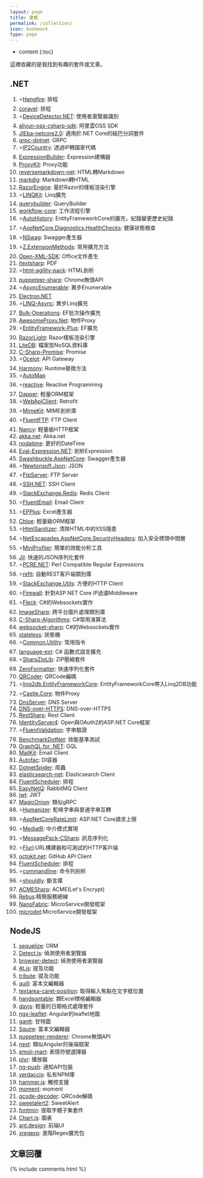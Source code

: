 ```yaml
---
layout: page
title: 書籤
permalink: /collection/
icon: bookmark
type: page
---
```


* content
{:toc}

這裡收藏的是我找到有趣的套件或文章。

## .NET
1. ⭐[Hangfire](https://github.com/HangfireIO/Hangfire): 排程
2. [coravel](https://github.com/jamesmh/coravel): 排程
3. ⭐[DeviceDetector.NET](https://github.com/totpero/DeviceDetector.NET): 使用者瀏覽器識別
4. [aliyun-oss-csharp-sdk](https://github.com/aliyun/aliyun-oss-csharp-sdk): 阿里雲OSS SDK
5. [JIEba-netcore2.0](https://github.com/SilentCC/JIEba-netcore2.0): 適用於.NET Core的結巴分詞套件
6. [grpc-dotnet](https://github.com/grpc/grpc-dotnet): GRPC
7. ⭐[IP2Country](https://github.com/RobThree/IP2Country): 透過IP轉國家代碼
8. [ExpressionBuilder](https://github.com/dbelmont/ExpressionBuilder): Expression建構器
9. [ProxyKit](https://github.com/damianh/ProxyKit): Proxy功能
10. [reversemarkdown-net](https://github.com/mysticmind/reversemarkdown-net): HTML轉Markdown
11. [markdig](https://github.com/lunet-io/markdig): Markdown轉HTML
12. [RazorEngine](https://github.com/Antaris/RazorEngine): 基於Razor的樣板渲染引擎
13. ⭐[LINQKit](https://github.com/scottksmith95/LINQKit): Linq擴充
14. [querybuilder](https://github.com/sqlkata/querybuilder): QueryBuilder
15. [workflow-core](https://github.com/danielgerlag/workflow-core): 工作流程引擎
16. ⭐[AutoHistory](https://github.com/Arch/AutoHistory): EntityFrameworkCore的擴充，紀錄變更歷史紀錄
17. ⭐[AspNetCore.Diagnostics.HealthChecks](https://github.com/Xabaril/AspNetCore.Diagnostics.HealthChecks): 健康狀態檢查
18. ⭐[NSwag](https://github.com/RicoSuter/NSwag): Swagger產生器
19. ⭐[Z.ExtensionMethods](https://github.com/zzzprojects/Z.ExtensionMethods): 常用擴充方法
20. [Open-XML-SDK](https://github.com/OfficeDev/Open-XML-SDK): Office文件產生
21. [itextsharp](https://github.com/itext/itextsharp): PDF
22. ⭐[html-agility-pack](https://github.com/zzzprojects/html-agility-pack): HTML剖析
23. [puppeteer-sharp](https://github.com/kblok/puppeteer-sharp): Chrome無頭API
24. ⭐[AsyncEnumerable](https://github.com/Dasync/AsyncEnumerable): 異步Enumerable
25. [Electron.NET](https://github.com/ElectronNET/Electron.NET)
26. ⭐[LINQ-Async](https://github.com/zzzprojects/LINQ-Async): 異步Linq擴充
27. [Bulk-Operations](https://github.com/zzzprojects/Bulk-Operations): EF批次操作擴充
28. [AwesomeProxy.Net](https://github.com/isdaniel/AwesomeProxy.Net): 物件Proxy
29. ⭐[EntityFramework-Plus](https://github.com/zzzprojects/EntityFramework-Plus): EF擴充
30. [RazorLight](https://github.com/toddams/RazorLight): Razor樣板渲染引擎
31. [LiteDB](https://github.com/mbdavid/LiteDB): 檔案型NoSQL資料庫
32. [C-Sharp-Promise](https://github.com/Real-Serious-Games/C-Sharp-Promise): Promise
33. ⭐[Ocelot](https://github.com/ThreeMammals/Ocelot): API Gateway
34. [Harmony](https://github.com/pardeike/Harmony): Runtime替換方法
35. ⭐[AutoMap](https://github.com/AutoMapper/AutoMapper)
36. ⭐[reactive](https://github.com/dotnet/reactive): Reactive Programming
37. [Dapper](https://github.com/StackExchange/Dapper): 輕量ORM框架
38. ⭐[WebApiClient](https://github.com/dotnetcore/WebApiClient): Retrofit
39. ⭐[MimeKit](https://github.com/jstedfast/MimeKit): MIME剖析庫
40. ⭐[FluentFTP](https://github.com/robinrodricks/FluentFTP): FTP Client
41. [Nancy](https://github.com/NancyFx/Nancy): 輕量級HTTP框架
42. [akka.net](https://github.com/akkadotnet/akka.net): Akka.net
43. [nodatime](https://github.com/nodatime/nodatime): 更好的DateTime
44. [Eval-Expression.NET](https://github.com/zzzprojects/Eval-Expression.NET): 剖析Expression
45. [Swashbuckle.AspNetCore](https://github.com/domaindrivendev/Swashbuckle.AspNetCore): Swagger產生器
46. ⭐[Newtonsoft.Json](https://github.com/JamesNK/Newtonsoft.Json): JSON
47. ⭐[FtpServer](https://github.com/FubarDevelopment/FtpServer): FTP Server
48. ⭐[SSH.NET](https://github.com/sshnet/SSH.NET): SSH Client
49. ⭐[StackExchange.Redis](https://github.com/StackExchange/StackExchange.Redis): Redis Client
50. ⭐[FluentEmail](https://github.com/lukencode/FluentEmail): Email Client
51. ⭐[EPPlus](https://github.com/JanKallman/EPPlus): Excel產生器
52. [Chloe](https://github.com/shuxinqin/Chloe): 輕量級ORM框架
53. ⭐[HtmlSanitizer](https://github.com/mganss/HtmlSanitizer): 清除HTML中的XSS隱患
54. ⭐[NetEscapades.AspNetCore.SecurityHeaders](https://github.com/andrewlock/NetEscapades.AspNetCore.SecurityHeaders): 加入安全標頭中間層
55. ⭐[MiniProfiler](https://github.com/MiniProfiler/dotnet): 簡單的效能分析工具
56. [Jil](https://github.com/kevin-montrose/Jil): 快速的JSON序列化套件
57. ⭐[PCRE.NET](https://github.com/ltrzesniewski/pcre-net): Perl Compatible Regular Expressions
58. ⭐[refit](https://github.com/reactiveui/refit): 自動REST客戶端類別庫
59. ⭐[StackExchange.Utils](https://github.com/StackExchange/StackExchange.Utils): 方便的HTTP Client
60. ⭐[Firewall](https://github.com/dustinmoris/Firewall): 針對ASP.NET Core IP過濾Middleware
61. ⭐[Fleck](https://github.com/statianzo/Fleck): C#的Websockets實作
62. [ImageSharp](https://github.com/SixLabors/ImageSharp): 跨平台圖片處理類別庫
63. [C-Sharp-Algorithms](https://github.com/aalhour/C-Sharp-Algorithms): C#常用演算法
64. [websocket-sharp](https://github.com/sta/websocket-sharp): C#的Websockets實作
65. [stateless](https://github.com/dotnet-state-machine/stateless): 狀態機
66. ⭐[Common.Utility](https://github.com/Jimmey-Jiang/Common.Utility): 常用指令
67. [language-ext](https://github.com/louthy/language-ext): C# 函數式語言擴充
68. ⭐[SharpZipLib](https://github.com/icsharpcode/SharpZipLib): ZIP壓縮套件
69. [ZeroFormatter](https://github.com/neuecc/ZeroFormatter): 快速序列化套件
70. [QRCoder](https://github.com/codebude/QRCoder): QRCode編碼
71. ⭐[linq2db.EntityFrameworkCore](https://github.com/linq2db/linq2db.EntityFrameworkCore): EntityFrameworkCore帶入Linq2DB功能
72. ⭐[Castle.Core](https://github.com/castleproject/Core): 物件Proxy
73. [DnsServer](https://github.com/TechnitiumSoftware/DnsServer): DNS Server
74. [DNS-over-HTTPS](https://github.com/TechnitiumSoftware/DNS-over-HTTPS): DNS-over-HTTPS
75. [RestSharp](https://github.com/restsharp/RestSharp): Rest Client
76. [IdentityServer4](https://github.com/IdentityServer/IdentityServer4): Open與OAuth2的ASP.NET Core框架
77. ⭐[FluentValidation](https://github.com/JeremySkinner/FluentValidation): 字串驗證
78. [BenchmarkDotNet](https://github.com/dotnet/BenchmarkDotNet): 效能基準測試
79. [GraphQL for .NET](https://github.com/graphql-dotnet/graphql-dotnet): GQL
80. [MailKit](https://github.com/jstedfast/MailKit): Email Client
81. [Autofac](https://github.com/autofac/Autofac): DI容器
82. [DotnetSpider](https://github.com/dotnetcore/DotnetSpider): 爬蟲
83. [elasticsearch-net](https://github.com/elastic/elasticsearch-net): Elasticsearch Client
84. [FluentScheduler](https://github.com/fluentscheduler/FluentScheduler): 排程
85. [EasyNetQ](https://github.com/EasyNetQ/EasyNetQ): RabbitMQ Client
86. [jwt](https://github.com/jwt-dotnet/jwt): JWT
87. [MagicOnion](https://github.com/Cysharp/MagicOnion): 類似gRPC
88. ⭐[Humanizer](https://github.com/Humanizr/Humanizer): 駝峰字串與普通字串互轉
89. ⭐[AspNetCoreRateLimit](https://github.com/stefanprodan/AspNetCoreRateLimit): ASP.NET Core請求上限
90. ⭐[MediatR](https://github.com/jbogard/MediatR): 中介模式實現
91. ⭐[MessagePack-CSharp](https://github.com/neuecc/MessagePack-CSharp): 訊息序列化
92. ⭐[Flurl](https://github.com/tmenier/Flurl):URL構建器和可測試的HTTP客戶端
93. [octokit.net](https://github.com/octokit/octokit.net): GitHub API Client
94. [FluentScheduler](https://github.com/fluentscheduler/FluentScheduler): 排程
95. ⭐[commandline](https://github.com/commandlineparser/commandline): 命令列剖析
96. ⭐[shouldly](https://github.com/shouldly/shouldly): 斷言庫
97. [ACMESharp](https://github.com/ebekker/ACMESharp): ACME(Let's Encrypt)
98. [Rebus](https://github.com/rebus-org/Rebus):精簡服務總線
99. [NanoFabric](https://github.com/geffzhang/NanoFabric): MicroService開發框架
100. [microdot](https://github.com/gigya/microdot):MicroService開發框架

## NodeJS
1. [sequelize](https://github.com/sequelize/sequelize): ORM
2. [Detect.js](https://github.com/darcyclarke/Detect.js): 偵測使用者瀏覽器
3. [browser-detect](https://github.com/KennethanCeyer/browser-detect): 偵測使用者瀏覽器
4. [At.js](https://github.com/ichord/At.js): 提及功能
5. [tribute](https://github.com/zurb/tribute): 提及功能
6. [quill](https://github.com/quilljs/quill): 富本文編輯器
7. [textarea-caret-position](https://github.com/component/textarea-caret-position): 取得輸入焦點在文字框位置
8. [handsontable](https://github.com/handsontable/handsontable): 類Excel標格編輯器
9. [dayjs](https://github.com/iamkun/dayjs): 輕量的日期格式處理套件
10. [ngx-leaflet](https://github.com/Asymmetrik/ngx-leaflet): Angular的leaflet地圖
11. [gantt](https://github.com/frappe/gantt): 甘特圖
12. [Squire](https://github.com/neilj/Squire): 富本文編輯器
13. [puppeteer-renderer](https://github.com/zenato/puppeteer-renderer): Chrome無頭API
14. [nest](https://github.com/nestjs/nest): 類似Angular的後端框架
15. [emoji-mart](https://github.com/missive/emoji-mart): 表情符號選擇器
16. [plyr](https://github.com/sampotts/plyr): 播放器
17. [ng-push](https://github.com/flauc/ng-push): 通知API包裝
18. [verdaccio](https://github.com/verdaccio/verdaccio): 私有NPM庫
19. [hammer.js](https://github.com/hammerjs/hammer.js): 觸控支援
20. [moment](https://github.com/moment/moment): moment
21. [qcode-decoder](https://github.com/cirocosta/qcode-decoder): QRCode解碼
22. [sweetalert2](https://github.com/sweetalert2/sweetalert2): SweetAlert
23. [fontmin](https://github.com/ecomfe/fontmin): 提取字體子集套件
24. [Chart.js](https://github.com/chartjs/Chart.js): 圖表
25. [ant.design](https://ant.design/): 前端UI
26. [xregexp](https://github.com/slevithan/xregexp): 進階Regex擴充包

## 文章回覆

{% include comments.html %}
